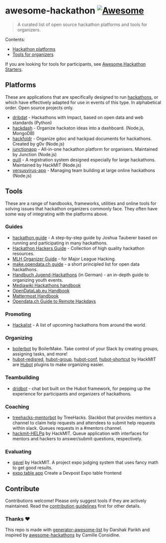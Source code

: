 # awesome-hackathon [![Awesome](https://awesome.re/badge.svg)](https://awesome.re)

> A curated list of open source hackathon platforms and tools for organizers.

Contents:

- [Hackathon platforms](#platforms)
- [Tools for organizers](#tools)

If you are looking for tools for participants, see [Awesome Hackathon Starters](https://github.com/geekcamp-ph/awesome-hackathon-starters).

## Platforms

These are applications that are specifically designed to run [hackathons](https://en.wikipedia.org/wiki/Hackathon), or which have effectively adapted for use in events of this type. In alphabetical order. Open source projects only.

- [dribdat](https://github.com/dribdat/dribdat) - Hackathons with Impact, based on open data and web standards (Python)
- [hackdash](https://github.com/impronunciable/hackdash) - Organize hackaton ideas into a dashboard. (Node.js, MongoDB)
- [hackfoldr](https://github.com/hackfoldr/hackfoldr) - Organize gdoc and hackpad documents for hackathons. Created by g0v (Node.js)
- [junctionapp](https://github.com/hackjunction/JunctionApp) -  All-in-one hackathon platform for organisers. Maintained by Junction (Node.js)
- [quill](https://github.com/techx/quill) - A registration system designed especially for large hackathons. Maintained by HackMIT (Node.js)
- [versusvirus-app](https://github.com/VersusVirus-Hackathons/VersusVirus-App) - Managing team building at large online hackathons (Node.js)

## Tools

These are a range of handbooks, frameworks, utilities and online tools for solving issues that hackathon organizers commonly face. They often have some way of integrating with the platforms above.

### Guides

- [hackathon.guide](https://github.com/JoshData/hackathon.guide) - A step-by-step guide by Joshua Tauberer based on running and participating in many hackathons.
- [Hackathon Hackers Guide](https://github.com/HackathonHackers/Hackathon-Resources/blob/master/RESOURCES.md) - Collection of high quality hackathon resources.
- [MLH Organizer Guide](https://github.com/MLH/mlh-hackathon-organizer-guide) - for Major League Hacking.
- [make.opendata.ch guide](http://make.opendata.ch/wiki/information:rules) - a short principled list for open data hackathons.
- [Handbuch Jugend-Hackathons](https://handbuch.jugendhackt.de/) (in German) - an in-depth guide to organizing youth events.
- [Mediawiki Hackathons handbook](https://www.mediawiki.org/wiki/Hackathons/Handbook)
- [OpenDataLab.eu Handbook](http://handbook.opendatalab.eu/)
- [Mattermost Handbook](https://handbook.mattermost.com/contributors/contributors/how-to-run-a-hackathon)
- [Opendata.ch Guide to Remote Hackdays](https://forum.opendata.ch/t/a-guide-to-remote-hackdays)

### Promoting

- [Hackalist](https://github.com/Hackalist/Hackalist.github.io) -  A list of upcoming hackathons from around the world. 

### Organizing

- [boilerbot](https://github.com/BoilerMake/boilerbot) by BoilerMake. Take control of your Slack by creating groups, assigning tasks, and more!
- [hubot-redisred](https://github.com/Detry322/hubot-redisred), [hubot-group](https://github.com/anishathalye/hubot-group), [hubot-conf](https://github.com/anishathalye/hubot-conf), [hubot-shortcut](https://github.com/anishathalye/hubot-shortcut) by HackMIT are [Hubot](https://hubot.github.com/) plugins to make organizing easier.

### Teambuilding

- [dridbot](https://github.com/dribdat/dridbot) - chat bot built on the Hubot framework, for pepping up the experience for participants and organizers of hackathons.

### Coaching

- [treehacks-mentorbot](https://github.com/TreeHacks/slack-mentorship) by TreeHacks. Slackbot that provides mentors a channel to claim help requests and attendees to submit help requests within slack. Queues requests in a #mentors channel.
- [hackmit-HELPq](https://github.com/ehzhang/helpq) by HackMIT. Queue application with interfaces for mentors and hackers to answer/submit questions, respectively.

### Evaluating

- [gavel](https://github.com/anishathalye/gavel) by HackMIT. A project expo judging system that uses fancy math to get good results.
- [expo table app](https://github.com/nealrs/expo#fork-destination-box) Create a Devpost Expo table frontend

## Contribute

Contributions welcome! Please only suggest tools if they are actively maintained. Read the [contribution guidelines](contributing.md) first for other details.

### Thanks :heart:

This repo is made with [generator-awesome-list](https://github.com/dar5hak/generator-awesome-list) by Darshak Parikh and inspired by [awesome-hackathons](https://github.com/cconsidine/awesome-hackathons) by Camille Considine.
